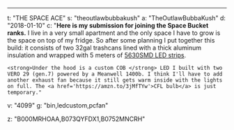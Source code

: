 ---
t: "THE SPACE ACE"
s: "theoutlawbubbakush"
a: "TheOutlawBubbaKush"
d: "2018-01-10"
c: "<strong>Here is my submission for joining the Space Bucket ranks.</strong> I live in a very small apartment and the only space I have to grow is the space on top of my fridge. So after some planning I put together this build: it consists of two 32gal trashcans lined with a thick aluminum insulation and wrapped with 5 meters of <a href='https://amzn.to/30TZOZn'>5630SMD LED strips</a>. 

    <strong>Under the hood is a custom COB </strong> LED I built with two VERO 29 (gen.7) powered by a Meanwell 1400b. I think I'll have to add another exhaust fan because it still gets warm inside with the lights on full. The <a href='https://amzn.to/3jMfTYw'>CFL bulb</a> is just temporary."
v: "4099"
g: "bin,ledcustom,pcfan"

z: "B000MRHOAA,B073QYFDX1,B0752MNCRH"
